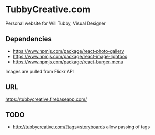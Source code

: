 # TubbyCreative.com

Personal website for Will Tubby, Visual Designer

## Dependencies

- https://www.npmjs.com/package/react-photo-gallery
- https://www.npmjs.com/package/react-image-lightbox
- https://www.npmjs.com/package/react-burger-menu


Images are pulled from Flickr API

## URL 

https://tubbycreative.firebaseapp.com/


## TODO

- http://tubbycreative.com/?tags=storyboards allow passing of tags
